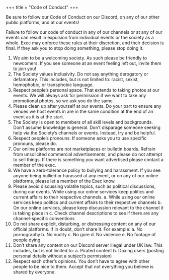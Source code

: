 +++
title = "Code of Conduct"
+++

Be sure to follow our Code of Conduct on our Discord, on any of our other public platforms, and at our events!
<!-- more -->
Failure to follow our code of conduct in any of our channels or at any of our events can result in expulsion from individual events or the society as a whole. Exec may enforce these rules at their discretion, and their decision is final. If they ask you to stop doing something, please stop doing it.



1. We aim to be a welcoming society. As such please be friendly to newcomers. If you see someone at an event feeling left out, invite them to join you!
2. The Society values inclusivity. Do not say anything derogatory or defamatory. This includes, but is not limited to: racist, sexist, homophobic, or transphobic language.
3. Respect people’s personal space. That extends to taking photos at our events. We will always ask for permission if we want to take any promotional photos, so we ask you do the same.
4. Please clean up after yourself at our events. Do your part to ensure any venues we host events in are in the same condition at the end of an event as it is at the start.
5. The Society is open to members of all skill levels and backgrounds. Don’t assume knowledge is general. Don’t disparage someone seeking help via the Society’s channels or events. Instead, try and be helpful.
6. Respect people’s pronouns. If someone asks you to use specific pronouns, please do.
7. Our online platforms are not marketplaces or bulletin boards. Refrain from unsolicited commercial advertisements, and please do not attempt to sell things. If there is something you want advertised please contact a member of the exec.
8. We have a zero-tolerance policy to bullying and harassment. If you see anyone being bullied or harassed at any event, or on any of our online platforms, please let a member of the Exec know.
9. Please avoid discussing volatile topics, such as political discussions, during our events. While using our online services keep politics and current affairs to their respective channels.
    a. While using our online services keep politics and current affairs to their respective channels
    b. On our online services, please keep discussion relevant to the channel it is taking place in
    c. Check channel descriptions to see if there are any channel-specific conventions
10. Do not share explicit, disturbing, or distressing content on any of our official platforms. If in doubt, don’t share it. For example:
    a. No pornography
    b. No nudity
    c. No gore
    d. No violence
    e. No footage of people dying
11. Don’t share any content on our Discord server illegal under UK law. This includes, but is not limited to:
    a. Pirated content
    b. Doxing users (posting personal details without a subject’s permission)
12. Respect each other’s opinions. You don’t have to agree with other people to be nice to them. Accept that not everything you believe is shared by everyone.


